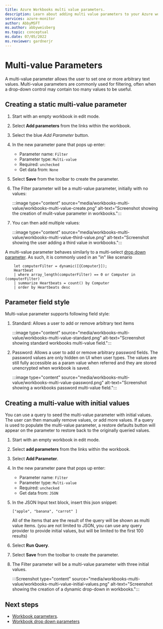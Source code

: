 ```yaml
---
title: Azure Workbooks multi value parameters.
description: Learn about adding multi value parameters to your Azure workbook.
services: azure-monitor
author: AbbyMSFT
ms.author: abbyweisberg
ms.topic: conceptual
ms.date: 07/05/2022
ms.reviewer: gardnerjr
---
```


# Multi-value Parameters

A multi-value parameter allows the user to set one or more arbitrary text values. Multi-value parameters are commonly used for filtering, often when a drop-down control may contain too many values to be useful.


## Creating a static multi-value parameter
1. Start with an empty workbook in edit mode.
1. Select **Add parameters** from the links within the workbook.
1. Select the blue _Add Parameter_ button.
1. In the new parameter pane that pops up enter:
    - Parameter name: `Filter`
    - Parameter type: `Multi-value`
    - Required: `unchecked`
    - Get data from: `None`
1. Select **Save** from the toolbar to create the parameter.
1. The Filter parameter will be a multi-value parameter, initially with no values:

   :::image type="content" source="media/workbooks-multi-value/workbooks-multi-value-create.png" alt-text="Screenshot showing the creation of mulit-value parameter in workbooks.":::

1. You can then add multiple values:

   :::image type="content" source="media/workbooks-multi-value/workbooks-multi-value-third-value.png" alt-text="Screenshot showing the user adding a third value in workbooks.":::


A multi-value parameter behaves similarly to a multi-select [drop down parameter](workbooks-dropdowns.md). As such, it is commonly used in an "in" like scenario

```
    let computerFilter = dynamic([{Computer}]);
    Heartbeat
    | where array_length(computerFilter) == 0 or Computer in (computerFilter)
    | summarize Heartbeats = count() by Computer
    | order by Heartbeats desc
```

## Parameter field style
Multi-value parameter supports following field style:
1. Standard: Allows a user to add or remove arbitrary text items

   :::image type="content" source="media/workbooks-multi-value/workbooks-multi-value-standard.png" alt-text="Screenshot showing standard workbooks multi-value field.":::

1. Password: Allows a user to add or remove arbitrary password fields. The password values are only hidden on UI when user types. The values are still fully accessible as a param value when referred and they are stored unencrypted when workbook is saved.

   :::image type="content" source="media/workbooks-multi-value/workbooks-multi-value-password.png" alt-text="Screenshot showing a workbooks password multi-value field.":::

## Creating a multi-value with initial values
You can use a query to seed the multi-value parameter with initial values. The user can then manually remove values, or add more values. If a query is used to populate the multi-value parameter, a restore defaults button will appear on the parameter to restore back to the originally queried values.

1. Start with an empty workbook in edit mode.
1. Select **add parameters** from the links within the workbook.
1. Select **Add Parameter**.
1. In the new parameter pane that pops up enter:
    - Parameter name: `Filter`
    - Parameter type: `Multi-value`
    - Required: `unchecked`
    - Get data from: `JSON`
1. In the JSON Input text block, insert this json snippet:
    ```
    ["apple", "banana", "carrot" ]
    ```
    All of the items that are the result of the query will be shown as multi value items.
    (you are not limited to JSON, you can use any query provider to provide initial values, but will be limited to the first 100 results)
1. Select **Run Query**.
1. Select **Save** from the toolbar to create the parameter.
1. The Filter parameter will be a multi-value parameter with three initial values.

   :::Screenshot type="content" source="media/workbooks-multi-value/workbooks-multi-value-initial-values.png" alt-text="Screenshot showing the creation of a dynamic drop-down in workbooks.":::
## Next steps

- [Workbook parameters](workbooks-parameters.md).
- [Workbook drop down parameters](workbooks-dropdowns.md)
